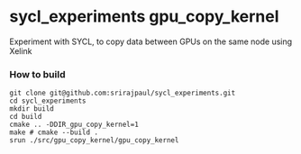 # sycl_experiments gpu_copy_kernel

Experiment with SYCL, to copy data between GPUs on the same node using Xelink

### How to build

```
git clone git@github.com:srirajpaul/sycl_experiments.git
cd sycl_experiments
mkdir build
cd build
cmake .. -DDIR_gpu_copy_kernel=1
make # cmake --build .
srun ./src/gpu_copy_kernel/gpu_copy_kernel
```

